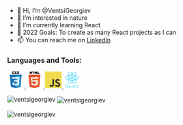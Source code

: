 - 👋 Hi, I’m @VentsiGeorgiev
- 👀 I’m interested in nature
- 🌱 I’m currently learning React
- :dart: 2022 Goals: To create as many React projects as I can
- 📫 You can reach me on [LinkedIn](https://www.linkedin.com/in/ventsislav-georgiev-52b638218/)

<h3 align="left">Languages and Tools:</h3>
<p align="left"> <a href="https://www.w3schools.com/css/" target="_blank" rel="noreferrer"> <img src="https://raw.githubusercontent.com/devicons/devicon/master/icons/css3/css3-original-wordmark.svg" alt="css3" width="40" height="40"/> </a> <a href="https://www.w3.org/html/" target="_blank" rel="noreferrer"> <img src="https://raw.githubusercontent.com/devicons/devicon/master/icons/html5/html5-original-wordmark.svg" alt="html5" width="40" height="40"/> </a> <a href="https://developer.mozilla.org/en-US/docs/Web/JavaScript" target="_blank" rel="noreferrer"> <img src="https://raw.githubusercontent.com/devicons/devicon/master/icons/javascript/javascript-original.svg" alt="javascript" width="40" height="40"/> </a> <a href="https://reactjs.org/" target="_blank" rel="noreferrer"> <img src="https://raw.githubusercontent.com/devicons/devicon/master/icons/react/react-original-wordmark.svg" alt="react" width="40" height="40"/> </a> </p>

<div>
<p><img align="left" src="https://github-readme-stats.vercel.app/api/top-langs?username=ventsigeorgiev&show_icons=true&locale=en&layout=compact" alt="ventsigeorgiev" /></p>
</div>
<div>
<p>&nbsp;<img align="center" src="https://github-readme-stats.vercel.app/api?username=ventsigeorgiev&show_icons=true&locale=en" alt="ventsigeorgiev" /></p>
</div>
<div>
<p><img align="center" src="https://github-readme-streak-stats.herokuapp.com/?user=ventsigeorgiev&" alt="ventsigeorgiev" /></p>
<div>
<!---
VentsiGeorgiev/VentsiGeorgiev is a ✨ special ✨ repository because its `README.md` (this file) appears on your GitHub profile.
You can click the Preview link to take a look at your changes.
--->
